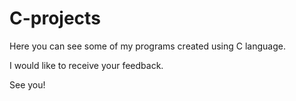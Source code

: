 # C-projects

Here you can see some of my programs created using C language.

I would like to receive your feedback.

See you!
